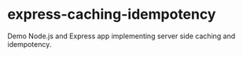 # express-caching-idempotency
Demo Node.js and Express app implementing server side caching and idempotency.
